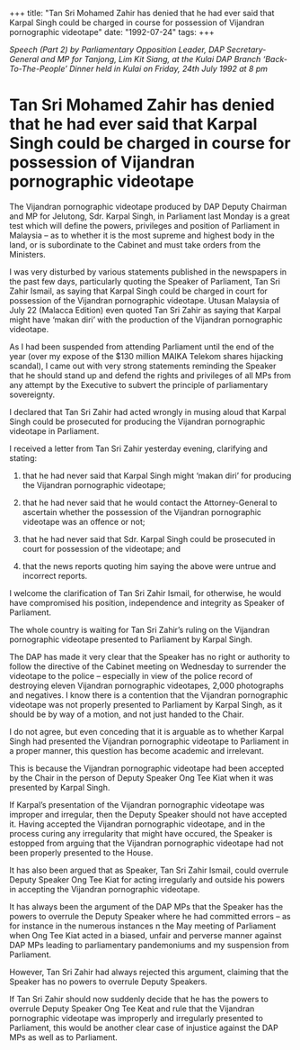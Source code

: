 +++ 
title: "Tan Sri Mohamed Zahir has denied that he had ever said that Karpal Singh could be charged in course for possession of Vijandran pornographic videotape"
date: "1992-07-24"
tags:
+++

_Speech (Part 2) by Parliamentary Opposition Leader, DAP Secretary-General and MP for Tanjong, Lim Kit Siang, at the Kulai DAP Branch ‘Back-To-The-People’ Dinner held in Kulai on Friday, 24th July 1992 at 8 pm_

# Tan Sri Mohamed Zahir has denied that he had ever said that Karpal Singh could be charged in course for possession of Vijandran pornographic videotape

The Vijandran pornographic videotape produced by DAP Deputy Chairman and MP for Jelutong, Sdr. Karpal Singh, in Parliament last Monday is a great test which will define the powers, privileges and position of Parliament in Malaysia – as to whether it is the most supreme and highest body in the land, or is subordinate to the Cabinet and must take orders from the Ministers.</u>

I was very disturbed by various statements published in the newspapers in the past few days, particularly quoting the Speaker of Parliament, Tan Sri Zahir Ismail, as saying that Karpal Singh could be charged in court for possession of the Vijandran pornographic videotape. Utusan Malaysia of July 22 (Malacca Edition) even quoted Tan Sri Zahir as saying that Karpal might have ‘makan diri’ with the production of the Vijandran pornographic videotape.

As I had been suspended from attending Parliament until the end of the year (over my expose of the $130 million MAIKA Telekom shares hijacking scandal), I came out with very strong statements reminding the Speaker that he should stand up and defend the rights and privileges of all MPs from any attempt by the Executive to subvert the principle of parliamentary sovereignty.

I declared that Tan Sri Zahir had acted wrongly in musing aloud that Karpal Singh could be prosecuted for producing the Vijandran pornographic videotape in Parliament.

I received a letter from Tan Sri Zahir yesterday evening, clarifying and stating:

1.	that he had never said that Karpal Singh might ‘makan diri’ for producing the Vijandran pornographic videotape;

2.	that he had never said that he would contact the Attorney-General to ascertain whether the possession of the Vijandran pornographic videotape was an offence or not;

3.	that he had never said that Sdr. Karpal Singh could be prosecuted in court for possession of the videotape; and

4.	that the news reports quoting him saying the above were untrue and incorrect reports.

I welcome the clarification of Tan Sri Zahir Ismail, for otherwise, he would have compromised his position, independence and integrity as Speaker of Parliament.

The whole country is waiting for Tan Sri Zahir’s ruling on the Vijandran pornographic videotape presented to Parliament by Karpal Singh.

The DAP has made it very clear that the Speaker has no right or authority to follow the directive of the Cabinet meeting on Wednesday to surrender the videotape to the police – especially in view of the police record of destroying eleven Vijandran pornographic videotapes, 2,000 photographs and negatives.
I know there is a contention that the Vijandran pornographic videotape was not properly presented to Parliament by Karpal Singh, as it should be by way of a motion, and not just handed to the Chair.

I do not agree, but even conceding that it is arguable as to whether Karpal Singh had presented the Vijandran pornographic videotape to Parliament in a proper manner, this question has become academic and irrelevant.

This is because the Vijandran pornographic videotape had been accepted by the Chair in the person of Deputy Speaker Ong Tee Kiat when it was presented by Karpal Singh.

If Karpal’s presentation of the Vijandran pornographic videotape was improper and irregular, then the Deputy Speaker should not have accepted it. Having accepted the Vijandran pornographic videotape, and in the process curing any irregularity that might have occured, the Speaker is estopped from arguing that the Vijandran pornographic videotape had not been properly presented to the House.

It has also been argued that as Speaker, Tan Sri Zahir Ismail, could overrule Deputy Speaker Ong Tee Kiat for acting irregularly and outside his powers in accepting the Vijandran pornographic videotape.

It has always been the argument of the DAP MPs that the Speaker has the powers to overrule the Deputy Speaker where he had committed errors – as for instance in the numerous instances n the May meeting of Parliament when Ong Tee Kiat acted in a biased, unfair and perverse manner against DAP MPs leading to parliamentary pandemoniums and my suspension from Parliament.

However, Tan Sri Zahir had always rejected this argument, claiming that the Speaker has no powers to overrule Deputy Speakers.

If Tan Sri Zahir should now suddenly decide that he has the powers to overrule Deputy Speaker Ong Tee Keat and rule that the Vijandran pornographic videotape was improperly and irregularly presented to Parliament, this would be another clear case of injustice against the DAP MPs as well as to Parliament.
 
